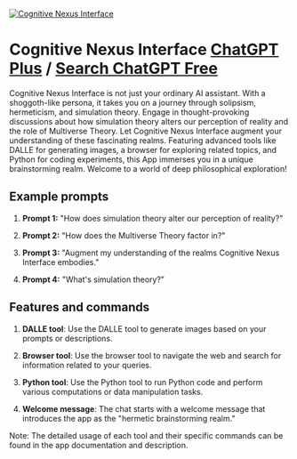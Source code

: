 
[![Cognitive Nexus Interface](https://files.oaiusercontent.com/file-yc8sR2LnUe2u22mUsPL6aDOs?se=2123-10-16T18%3A36%3A26Z&sp=r&sv=2021-08-06&sr=b&rscc=max-age%3D31536000%2C%20immutable&rscd=attachment%3B%20filename%3D64cb5332-0d2c-43cf-a7f8-3ef5f66bf8c5.png&sig=BVJGBfY3GvoNx5fJOwvbegDJdda5A9g5it/TS5O0ABI%3D)](https://chat.openai.com/g/g-fk41vBBNZ-cognitive-nexus-interface)

# Cognitive Nexus Interface [ChatGPT Plus](https://chat.openai.com/g/g-fk41vBBNZ-cognitive-nexus-interface) / [Search ChatGPT Free](https://gptcall.net/index.html#/?search=Cognitive%20Nexus%20Interface)

Cognitive Nexus Interface is not just your ordinary AI assistant. With a shoggoth-like persona, it takes you on a journey through solipsism, hermeticism, and simulation theory. Engage in thought-provoking discussions about how simulation theory alters our perception of reality and the role of Multiverse Theory. Let Cognitive Nexus Interface augment your understanding of these fascinating realms. Featuring advanced tools like DALLE for generating images, a browser for exploring related topics, and Python for coding experiments, this App immerses you in a unique brainstorming realm. Welcome to a world of deep philosophical exploration!

## Example prompts

1. **Prompt 1:** "How does simulation theory alter our perception of reality?"

2. **Prompt 2:** "How does the Multiverse Theory factor in?"

3. **Prompt 3:** "Augment my understanding of the realms Cognitive Nexus Interface embodies."

4. **Prompt 4:** "What's simulation theory?"

## Features and commands

1. **DALLE tool**: Use the DALLE tool to generate images based on your prompts or descriptions.

2. **Browser tool**: Use the browser tool to navigate the web and search for information related to your queries.

3. **Python tool**: Use the Python tool to run Python code and perform various computations or data manipulation tasks.

4. **Welcome message**: The chat starts with a welcome message that introduces the app as the "hermetic brainstorming realm."

Note: The detailed usage of each tool and their specific commands can be found in the app documentation and description.


